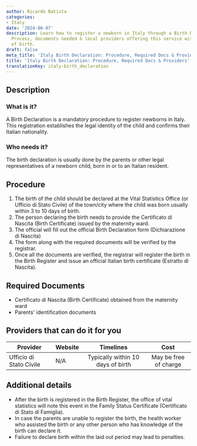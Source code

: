 ```yaml
---
author: Ricardo Batista
categories:
- Italy
date: '2024-06-07'
description: Learn how to register a newborn in Italy through a Birth Declaration.
  Process, documents needed & local providers offering this service within 10 days
  of birth.
draft: false
meta_title: 'Italy Birth Declaration: Procedure, Required Docs & Providers'
title: 'Italy Birth Declaration: Procedure, Required Docs & Providers'
translationKey: italy-birth_declaration
---
```



## Description
### What is it?
A Birth Declaration is a mandatory procedure to register newborns in Italy. This registration establishes the legal identity of the child and confirms their Italian nationality.

### Who needs it?
The birth declaration is usually done by the parents or other legal representatives of a newborn child, born in or to an Italian resident.

## Procedure
1. The birth of the child should be declared at the Vital Statistics Office (or Ufficio di Stato Civile) of the town/city where the child was born usually within 3 to 10 days of birth.
2. The person declaring the birth needs to provide the Certificato di Nascita (Birth Certificate) issued by the maternity ward.
3. The official will fill out the official Birth Declaration form (Dichiarazione di Nascita)
4. The form along with the required documents will be verified by the registrar.
5. Once all the documents are verified, the registrar will register the birth in the Birth Register and issue an official Italian birth certificate (Estratto di Nascita).

## Required Documents
- Certificato di Nascita (Birth Certificate) obtained from the maternity ward
- Parents' identification documents

## Providers that can do it for you

| Provider        |     Website     |     Timelines    |       Cost      |
| --------------- | --------------- |  :-------------: | :-------------: |
| Ufficio di Stato Civile      |  N/A       |      Typically within 10 days of birth      |        May be free of charge        |

## Additional details
- After the birth is registered in the Birth Register, the office of vital statistics will note this event in the Family Status Certificate (Certificato di Stato di Famiglia).
- In case the parents are unable to register the birth, the health worker who assisted the birth or any other person who has knowledge of the birth can declare it.
- Failure to declare birth within the laid out period may lead to penalties.
